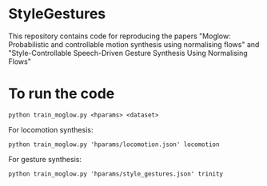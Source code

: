# StyleGestures
This repository contains code for reproducing the papers "Moglow: Probabilistic and controllable motion synthesis using normalising flows" and "Style-Controllable Speech-Driven Gesture Synthesis Using Normalising Flows"

# To run the code
`python train_moglow.py <hparams> <dataset>`

For locomotion synthesis:
```
python train_moglow.py 'hparams/locomotion.json' locomotion
```
For gesture synthesis:
```
python train_moglow.py 'hparams/style_gestures.json' trinity
```
